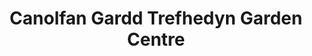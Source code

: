 ---
title: "Canolfan Gardd Trefhedyn Garden Centre"
url: /castell-newydd-emlyn-newcastle-emlyn/canolfan-gardd-trefhedyn-garden-centre/
shop: Garten-Center
---